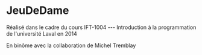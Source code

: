 # JeuDeDame

Réalisé dans le cadre du cours IFT-1004 --- Introduction à la programmation de l'université Laval en 2014

En binôme avec la collaboration de Michel Tremblay 
